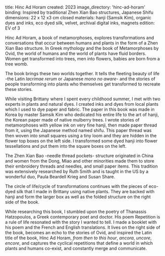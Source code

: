 title: Hinc Ad Horam
created: 2023
image_directory: 'hinc-ad-horam'
binding: Inspired by traditional Zhen Xian Bao structures, Japanese Shifu
dimensions: 22 x 12 x3 cm closed
materials: hanji (Samsik Kim), organic dyes and inks, eco dyed silk, velvet, archival digital inks, magnets
edition: EV of 3

Hinc Ad Horam, a book of metamorphoses, explores transformations and conversations that occur between humans and plants in the form of a Zhen Xian Bao structure.
In Greek mythology and the book of Metamorphoses by Ovid, the world of humans and the world of plants have fluid borders. Women get transformed into trees, men into flowers, babies are born from a tree womb.

The book brings these two worlds together. It tells the fleeting beauty of life -the Latin *lacrimae rerum* or Japanese *mono no aware*- and the stories of people transforming into plants who themselves get transformed to recreate these stories. 

While visiting Brittany where I spent every childhood summer, I met with two experts in plants and natural dyes. I created inks and dyes from local plants which I used to dye paper and fabric. The paper in this book was made in Korea by master Samsik Kim who dedicated his entire life to the art of hanji, the Korean paper made of native mulberry trees. I wrote stories of metamorphoses with yellow ink on very fine hanji, then made paper thread from it, using the Japanese method named shifu. This paper thread was then woven into small squares using a tiny loom and they are hidden in the flower top boxes on the left side. I transformed some dyed hanji into flower tessellations and put them into the square boxes on the left. 

The Zhen Xian Bao -needle thread pockets- structure originated in China and women from the Dong, Miao and other minorities made them to store their embroidery threads and needles, and small paper items. This tradition was extensively researched by Ruth Smith and is taught in the US by a wonderful duo, Paula Beardell Krieg and Susan Share.

The circle of life/cycle of transformations continues with the pieces of eco-dyed silk that I made in Brittany using native plants. They are backed with hanji and form the larger box as well as the folded structure on the right side of the book. 

While researching this book, I stumbled upon the poetry of Thanassis Hatzopoulos, a Greek contemporary poet and doctor. His poem Repetition is a rule of life resonated with the story I wanted to tell. I made a booklet with his poem and the French and English translations. It lives on the right side of the book, becomes an echo to the stories of Ovid, and inspired the Latin title of the book, Hinc Ad Horam, *from then to this hour*, *ancora*, *uncore*, *encore*, and captures the cyclical repetitions that define a world in which plants and humans co-exist, and constantly merge and communicate.
